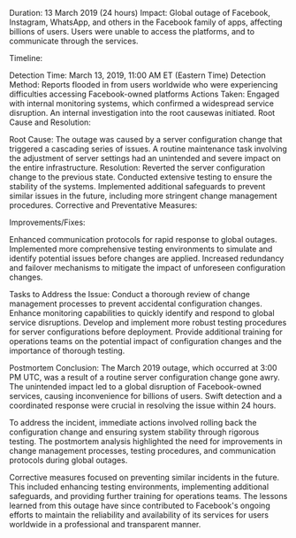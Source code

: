 Duration: 13 March 2019 (24 hours)
Impact: Global outage of Facebook, Instagram, WhatsApp, and others in the Facebook family of apps, affecting billions of users. Users were unable to access the platforms, and to communicate through the services.

Timeline:

Detection Time: March 13, 2019, 11:00 AM ET (Eastern Time)
Detection Method: Reports flooded in from users worldwide who were experiencing difficulties accessing Facebook-owned platforms
Actions Taken:
Engaged with internal monitoring systems, which confirmed a widespread service disruption.
An internal investigation into the root causewas initiated.
Root Cause and Resolution:

Root Cause:
The outage was caused by a server configuration change that triggered a cascading series of issues.
A routine maintenance task involving the adjustment of server settings had an unintended and severe impact on the entire infrastructure.
Resolution:
Reverted the server configuration change to the previous state.
Conducted extensive testing to ensure the stability of the systems.
Implemented additional safeguards to prevent similar issues in the future, including more stringent change management procedures.
Corrective and Preventative Measures:

Improvements/Fixes:

Enhanced communication protocols for rapid response to global outages.
Implemented more comprehensive testing environments to simulate and identify potential issues before changes are applied.
Increased redundancy and failover mechanisms to mitigate the impact of unforeseen configuration changes.

Tasks to Address the Issue:
Conduct a thorough review of change management processes to prevent accidental configuration changes.
Enhance monitoring capabilities to quickly identify and respond to global service disruptions.
Develop and implement more robust testing procedures for server configurations before deployment.
Provide additional training for operations teams on the potential impact of configuration changes and the importance of thorough testing.

Postmortem Conclusion: The March 2019 outage, which occurred at 3:00 PM UTC, was a result of a routine server configuration change gone awry. The unintended impact led to a global disruption of Facebook-owned services, causing inconvenience for billions of users. Swift detection and a coordinated response were crucial in resolving the issue within 24 hours.

To address the incident, immediate actions involved rolling back the configuration change and ensuring system stability through rigorous testing. The postmortem analysis highlighted the need for improvements in change management processes, testing procedures, and communication protocols during global outages.

Corrective measures focused on preventing similar incidents in the future. This included enhancing testing environments, implementing additional safeguards, and providing further training for operations teams. The lessons learned from this outage have since contributed to Facebook's ongoing efforts to maintain the reliability and availability of its services for users worldwide in a professional and transparent manner.

